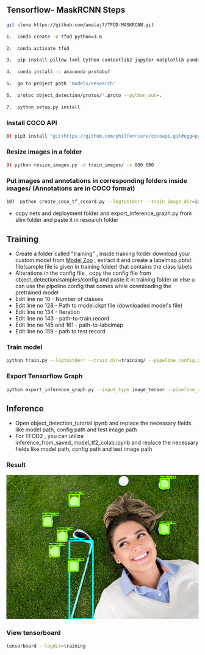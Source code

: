 Tensorflow- MaskRCNN Steps
----------------------------------------

```bash
git clone https://github.com/amalaj7/TFOD-MASKRCNN.git
```

```bash
1.  conda create -n tfod python=3.6   
```
```bash
2.  conda activate tfod  
```
```bash
3.  pip install pillow lxml Cython contextlib2 jupyter matplotlib pandas opencv-python tensorflow==1.15.0 (for GPU- tensorflow-gpu)
```
```bash
4.  conda install -c anaconda protobuf   
```
```bash
5.  go to project path 'models/research'
```
```bash
6.  protoc object_detection/protos/*.proto --python_out=.  
```
```bash
7.  python setup.py install
```

### Install COCO API
```bash
8) pip3 install "git+https://github.com/philferriere/cocoapi.git#egg=pycocotools&subdirectory=PythonAPI"
```

### Resize images in a folder
```bash
9) python resize_images.py -d train_images/ -s 800 600
```

### Put images and annotations in corresponding folders inside images/ (Annotations are in COCO format)
```bash
10)  python create_coco_tf_record.py --logtostderr --train_image_dir=images/train_images --test_image_dir=images/test_images --train_annotations_file=coco_annotations/train.json --test_annotations_file=coco_annotations/test.json --include_masks=True --output_dir=./
```

* copy nets and deployment folder and export_inference_graph.py from slim folder and paste it in research folder 

Training
-----------------------------------------------------
* Create a folder called "training" , inside training folder download your custom model from [Model Zoo](https://github.com/tensorflow/models/blob/master/research/object_detection/g3doc/tf1_detection_zoo.md) , extract it and create a labelmap.pbtxt file(sample file is given in training folder) that contains the class labels
* Alterations in the config file , copy the config file from object_detection/samples/config and paste it in training folder or else u can use the pipeline.config that comes while downloading the pretrained model 
* Edit line no 10 - Number of classes
* Edit line no 128 - Path to model.ckpt file (downloaded model's file)
* Edit line no 134 - Iteration
* Edit line no 143 - path-to-train.record
* Edit line no 145 and 161 - path-to-labelmap
* Edit line no 159 - path to test.record

### Train model 
```bash
python train.py --logtostderr --train_dir=training/ --pipeline_config_path=training/mask_rcnn_resnet50_atrous_coco.config
```

### Export Tensorflow Graph
```bash
python export_inference_graph.py --input_type image_tensor --pipeline_config_path training/mask_rcnn_resnet50_atrous_coco.config --trained_checkpoint_prefix training/model.ckpt-200 --output_directory my_model_mask
```

## Inference 
- Open object_detection_tutorial.ipynb and replace the necessary fields like model path, config path and test image path 
- For TFOD2 , you can utilize inference_from_saved_model_tf2_colab.ipynb and replace the necessary fields like model path, config path and test image path 

### Result
![Segmented Result](models/research/result2.png?raw=true "Title")

### View tensorboard
```bash
tensorboard --logdir=training
```
